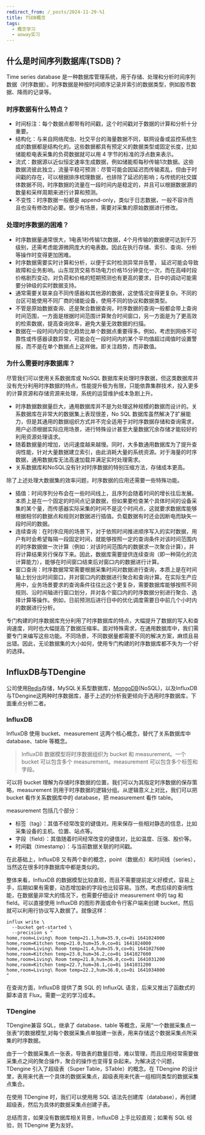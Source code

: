 ```yaml
---
redirect_from: /_posts/2024-11-29-%1
title: TSDB概念
tags:
  - 概念学习
  - aoway实习
---
```


## 什么是时间序列数据库(TSDB)？

Time series database 是一种数据库管理系统，用于存储、处理和分析时间序列数据（时序数据）。时序数据是种按时间顺序记录并索引的数据类型，例如股市数据、降雨的记录等。

### 时序数据有什么特点？

- 时间标注：每个数据点都带有时间戳，这个时间戳对于数据的计算和分析十分重要。
- 结构化：与来自网络爬虫、社交平台的海量数据不同，联网设备或监控系统生成的数据都是结构化的。这些数据都具有预定义的数据类型或固定长度，比如储能柜电表采集的负荷数据就可以用 4 字节的标准的浮点数来表示。
- 流式：数据源以近似恒定速率生成数据，例如储能柜每秒传输1次数据。这些数据流彼此独立，流量平稳可预测：尽管可能会因延迟而传输紊乱，但由于时间戳的存在，可以根据排序梳理数据，也排除了延迟的影响；与传统的社交媒体数据不同，时序数据的流量在一段时间内是稳定的，并且可以根据数据源的数量和采样周期来进行计算和预测。
- 不变性：时序数据一般都是 append-only，类似于日志数据，一般不容许而且也没有修改的必要。很少有场景，需要对采集的原始数据进行修改。

### 处理时序数据的困难？

- 时序数据量通常很大，1电表1秒传输1次数据，4个月传输的数据便可达到千万级别，还需考虑能源微网庞大的电表数。因此在执行存储、索引、查询、分析等操作时变得更加困难。
- 时序数据需要实时计算和分析，以便于实时检测异常并告警， 延迟可能会导致故障和业务影响。山东现货交易市场电力价格15分钟变化一次，而在高峰时段价格剧烈变动，对负荷和价格的短期预测也有更高的要求，日中的调动可能需要分钟级的实时数据支持。
- 通常需要关联来自不同传感器和其他源的数据，这使情况变得更复杂。不同的台区可能使用不同厂商的储能设备，使用不同的协议和数据类型。
- 不管是原始数据查询、还是聚合数据查询，时序数据的查询一般都会带上查询时间范围，一方面是根据时间范围计算聚合时间窗口，另一方面是为了更高效的检索数据，提高查询效率，避免大量无效数据的扫描。
- 数据在一段时间内的变化趋势比单个数据点重要得多。例如，考虑到网络不可靠性或传感器读数异常，可能会在一段时间内的某个平均值超过阈值时设置警报，而不是在单个数据点上这样做。即关注趋势，而非数值。

### 为什么需要时序数据库？

尽管我们可以使用关系数据库或 NoSQL 数据库来处理时序数据，但这类数据库并没有充分利用时序数据的特点，性能提升极为有限，只能依靠集群技术，投入更多的计算资源和存储资源来处理，系统的运营维护成本急剧上升。

- 时序数据数据量巨大，通用数据库并不是为处理这种规模的数据而设计的。关系数据库在非常大的数据集上表现很差，No SQL 数据库虽然解决了扩展能力，但是其通用的数据组织方式并不完全适用于对时序数据存储和查询需求，用户必须根据实际应用场景，进行特殊设计甚至大量数据冗余存储才能较好的利用资源处理请求。
- 随着数据量的增加，访问速度越来越慢。同时，大多数通用数据库为了提升查询性能，针对大量数据建立索引，由此消耗大量的系统资源。对于海量的时序数据，通用数据库无法高速加载并满足实时处理需求。
- 关系数据库和NoSQL没有针对时序数据的特别压缩方法，存储成本更高。

除了上述处理大数据集的效率问题，时序数据的应用还需要一些特殊功能。

- 插值：时间序列分布会在一些时间线上，且序列会随着时间的增长往后发展。本质上是在一个固定的时间点记录数据，但如果要检查某个具体时间的设备采集的某个量，而传感器实际采集的时间不是这个时间点，这就要求数据库能够根据相邻的数据点和规则对数据进行插值。负载数据有时还会因断电而缺失一段时间的数据。
- 连续查询：在时序应用的场景下，对于依照时间推进顺序写入的实时数据，用户有时会希望每隔一段固定时间，就能够按照一定的查询条件对该时间范围内的时序数据做一次计算（例如：对该时间范围内的数据求一次聚合计算），并将计算结果另行保存下来。因此，数据库需要提供连续查询（即一种简化的流计算能力），能够在时间窗口结束后对窗口内的数据进行计算。
- 窗口查询：时序数据常常需要根据采集时间对数据进行查询，本质上是在时间轴上划分出时间窗口，并对窗口内的数据进行聚合和查询计算。在实际生产应用中，业务场景要求的查询条件往往比这个更复杂，需要数据库能够按照不同规则、沿时间轴进行窗口划分，并对各个窗口内的时序数据分别进行聚合、选择计算等操作。例如，日前预测后进行日中的优化调度需要日中前几个小时内的数据进行分析。

专门构建的时序数据库充分利用了时序数据库的特点，大幅提升了数据的写入和查询速度，同时也大幅提高了数据压缩率。面对特殊需求，在通用数据库中，我们需要专门来编写这些功能。不同场景，不同数据量都需要不同的解决方案，麻烦且易出错。因此，无论数据集的大小如何，使用专门构建的时序数据库都不失为一个好的选择。

## InfluxDB与TDengine

公司使用[Redis](https://www.runoob.com/redis/redis-tutorial.html)存储，MySQL关系型数据库，[MongoDB](https://www.runoob.com/mongodb/mongodb-tutorial.html)(NoSQL)，以及InfluxDB与TDengine这两种时序数据库，基于上述的分析我更倾向于选用时序数据库，下面重点分析二者。

### InfluxDB

InfluxDB 使用 bucket、measurement 这两个核心概念，替代了关系数据库中database、table 等概念。
>InfluxDB 数据模型将时序数据组织为 bucket 和 measurement。一个 bucket 可以包含多个 measurement。measurement 可以包含多个标签和字段。

可以将 bucket 理解为存储时序数据的位置，我们可以为其指定时序数据的保存策略，measurement 则用于时序数据的逻辑分组。从逻辑意义上对比，我们可以把 bucket 看作关系数据库中的 database，把 measurement 看作 table。

measurement 包括几个部分：

- 标签（tag）：其值不经常改变的键值对。用来保存一些相对静态的信息，比如采集设备的主机、位置、站点等。
- 字段（field）：其值随着时间经常改变的键值对，比如温度、压强、股价等。
- 时间戳（timestamp）：与当前数据关联的时间戳。

在此基础上，InfluxDB 又有两个新的概念，point（数据点）和时间线（series），当然这在很多时序数据库中都是类似的。

整体来看，InfluxDB 的数据模型比较直观，而且不需要提前定义好模式，容易上手，后期如果有需要，动态增加新的字段也比较容易。当然，考虑后续的查询性能，在数据量非常大的情况下，也需要仔细设计 measurement 中的 tag 和 field。可以直接使用 InfluxDB 的图形界面或命令行客户端来创建 bucket，然后就可以利用行协议写入数据了。就像这样：

```InfluxQL
influx write \
  --bucket get-started \
  --precision s "
home,room=Living\ Room temp=21.1,hum=35.9,co=0i 1641024000
home,room=Kitchen temp=21.0,hum=35.9,co=0i 1641024000
home,room=Living\ Room temp=21.4,hum=35.9,co=0i 1641027600
home,room=Kitchen temp=23.0,hum=36.2,co=0i 1641027600
home,room=Living\ Room temp=21.8,hum=36.0,co=0i 1641031200
home,room=Kitchen temp=22.7,hum=36.1,co=0i 1641031200
home,room=Living\ Room temp=22.2,hum=36.0,co=0i 1641034800
"
```

在查询方面，InfluxDB 提供了类 SQL 的 InfluxQL 语言，后来又推出了函数式的脚本语言 Flux。需要一定的学习成本。

### TDengine

TDengine兼容 SQL，继承了 database、table 等概念，采用“一个数据采集点一张表”的数据模型,对每个数据采集点单独建一张表，用来存储这个数据采集点所采集的时序数据。

由于一个数据采集点一张表，导致表的数量巨增，难以管理，而且应用经常需要做采集点之间的聚合操作，聚合的操作也变得复杂起来。为解决这个问题，TDengine 引入了超级表（Super Table，STable）的概念。在 TDengine 的设计里，表用来代表一个具体的数据采集点，超级表用来代表一组相同类型的数据采集点集合。

在使用 TDengine 时，我们可以使用用 SQL 语法先创建库（database），再创建超级表，然后为具体的数据采集点创建子表。

总结而言，如果没有数据库相关背景，InfluxDB 上手比较直观；如果有 SQL 经验，则 TDengine 更为友好。
